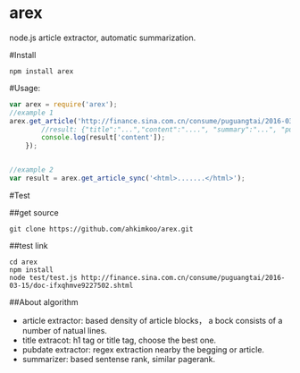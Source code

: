 # arex
node.js article extractor, automatic summarization.

#Install
```shell
npm install arex
```

#Usage:
```javascript
var arex = require('arex');
//example 1
arex.get_article('http://finance.sina.com.cn/consume/puguangtai/2016-03-15/doc-ifxqhmve9227502.shtml',(err,result)=>{
		//result: {"title":"...","content":"....", "summary":"...", "pubdate":"..."}
		console.log(result['content']);
	});


//example 2
var result = arex.get_article_sync('<html>.......</html>');
```

#Test

##get source
```shell
git clone https://github.com/ahkimkoo/arex.git
```

##test link
```shell
cd arex
npm install
node test/test.js http://finance.sina.com.cn/consume/puguangtai/2016-03-15/doc-ifxqhmve9227502.shtml
```

##About algorithm
* article extractor: based density of article blocks， a bock consists of a number of natual lines.
* title extracot: h1 tag or title tag, choose the best one.
* pubdate extractor: regex extraction nearby the begging or article.
* summarizer: based sentense rank, similar pagerank.
